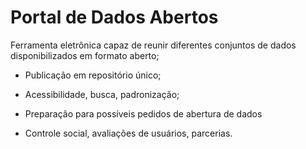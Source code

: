 # Portal de Dados Abertos

Ferramenta eletrônica capaz de reunir diferentes conjuntos de dados disponibilizados em formato aberto;

* Publicação em repositório único;
 
* Acessibilidade, busca, padronização;

* Preparação para possíveis pedidos de abertura de dados 

* Controle social, avaliações de usuários, parcerias.